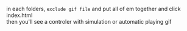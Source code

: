 in each folders, `exclude gif file` and put all of em together and click index.html <br>
then you'll see a controler with simulation <span color:red>or</span> automatic playing gif
